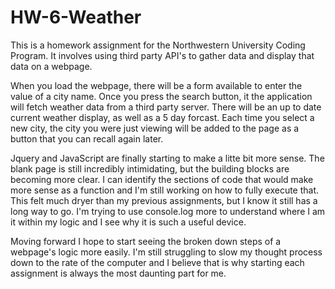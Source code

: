 # HW-6-Weather
This is a homework assignment for the Northwestern University Coding Program. It involves using third party API's to gather data and display that data on a webpage.

When you load the webpage, there will be a form available to enter the value of a city name. Once you press the search button, it the application will fetch weather data from a third party server. There will be an up to date current weather display, as well as a 5 day forcast. Each time you select a new city, the city you were just viewing will be added to the page as a button that you can recall again later. 

Jquery and JavaScript are finally starting to make a litte bit more sense. The blank page is still incredibly intimidating, but the building blocks are becoming more clear. I can identify the sections of code that would make more sense as a function and I'm still working on how to fully execute that. This felt much dryer than my previous assignments, but I know it still has a long way to go. I'm trying to use console.log more to understand where I am it within my logic and I see why it is such a useful device. 

Moving forward I hope to start seeing the broken down steps of a webpage's logic more easily. I'm still struggling to slow my thought process down to the rate of the computer and I believe that is why starting each assignment is always the most daunting part for me. 
